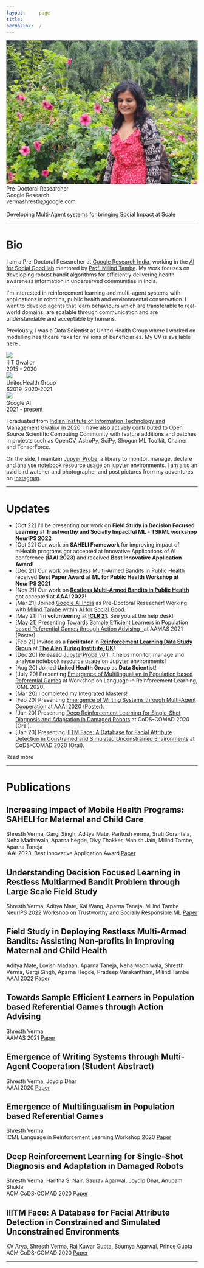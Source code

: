 ```yaml
---
layout:     page
title:
permalink:  /
---
```


<div class="row">
    <div class="col-sm-4 col-xs-8">
        <img src="/img/arshika.jpeg">
    </div>
    <div class="col-sm-6 col-xs-12" style="margin-bottom: 0;">
       Pre-Doctoral Researcher<br>
        Google Research<br>
        vermashresth@google.com
        <br>
        <br>
        Developing Multi-Agent systems for bringing Social Impact at Scale
    </div>
</div>
<hr>


<a name="/bio"></a>
# Bio

I am a Pre-Doctoral Researcher at [Google Research India](https://research.google/locations/india/), working in the [AI for Social Good lab](https://blog.google/technology/ai/30-new-ai-for-social-good-projects/) mentored by [Prof. Milind Tambe](https://teamcore.seas.harvard.edu/tambe). My work focuses on developing robust bandit algorithms for efficiently delivering health awareness information in underserved communities in India.

I'm interested in reinforcement learning and multi-agent systems with applications in robotics, public health and environmental conservation. I want to develop agents that learn behaviours which are transferable to real-world domains, are scalable through communication and are understandable and acceptable by humans.

Previously, I was a Data Scientist at United Health Group where I worked on modelling healthcare risks for millions of beneficiaries.
My CV is available <a href="https://vermashresth.github.io/img/Shresth_CV_Research_Clean%20(4).pdf" target="_blank">here</a>
.

<div class="row" id="timeline-logos">
    <div class="col-lg-3">
        <div class="logo-wrap">
            <span class="helper"></span>
            <a href="//iiitm.ac.in/"><img style="width:60px;" src="/img/logos/Logo.jpg"></a>
        </div>
        <div class="logo-desc">
            IIIT Gwalior<br>
            2015 - 2020
        </div>
    </div>
    <div class="col-lg-3">
        <div class="logo-wrap">
            <span class="helper"></span>
            <a href="//https://www.unitedhealthgroup.com/"><img style="width:150px;" src="/img/logos/uhg2.jpg"></a>
        </div>
        <div class="logo-desc">
            UnitedHealth Group<br>
            S2019, 2020-2021
        </div>
    </div>
    <div class="col-lg-3">
        <div class="logo-wrap">
            <span class="helper"></span>
            <a href="//https://research.google/locations/india/"><img style="width:150px;" src="/img/logos/gglai.png"></a>
        </div>
        <div class="logo-desc">
            Google AI<br>
            2021 - present
        </div>
    </div>
</div>


I graduated from [Indian Institute of Information Technology and Management Gwalior](iiitm.ac.in) in 2020. I have also actively contributed to Open Source Scientific Computing Community with feature additions and patches in projects such as OpenCV, AstroPy, SciPy, Shogun ML Toolkit, Chainer and TensorForce. 

On the side, I maintain [Jupyer Probe](https://pypi.org/project/jupyter-probe/), a library to monitor, manage, declare and analyse notebook resource usage on jupyter environments.
I am also an avid bird watcher and photographer and post pictures from my adventures on [Instagram](instagram.com/hisblahness).


---

<a name="/news"></a>
# Updates
- [Oct 22] I'll be presenting our work on **Field Study in Decision Focused Learning** at **Trustworthy and Socially Impactful ML** - **TSRML workshop NeurIPS 2022**
- [Oct 22] Our work on **SAHELI Framework** for improving impact of mHealth programs got accepted at Innovative Applications of AI conference (**IAAI 2023**) and received **Best Innovative Application Award**!
- [Dec 21] Our work on [Restless Multi-Armed Bandits in Public Health](https://sites.google.com/nyu.edu/mlph2021/accepted-papers) received **Best Paper Award** at **ML for Public Health Workshop at NeurIPS 2021**
- [Nov 21] Our work on [**Restless Multi-Armed Bandits in Public Health**](https://ojs.aaai.org/index.php/AAAI/article/view/21460) got accepted at **AAAI 2022**!
- [Mar 21] Joined [Google AI India](https://research.google/locations/india/) as Pre-Doctoral Reseacher! Working with [Milind Tambe](https://teamcore.seas.harvard.edu/tambe) within [AI for Social Good](https://ai.google/social-good/).
- [May 21] I'm **volunteering** at [**ICLR 21**](https://iclr.cc/Conferences/2021). See you at the help desk!
- [May 21] Presenting [Towards Sample Efficient Learners in Population based Referential Games through Action Advising- 
]([#/advise](http://www.ifaamas.org/Proceedings/aamas2021/pdfs/p1689.pdf)) at AAMAS 2021 (Poster).
- [Feb 21] Invited as a **Facilitator** in [**Reinforcement Learning Data Study Group**](https://www.turing.ac.uk/events/reinforcement-learning-study-group-february-2021) at [**The Alan Turing Institute, UK**](www.turing.ac.uk)!
- [Dec 20] Released [JupyterProbe v0.1](https://pypi.org/project/jupyter-probe/). It helps monitor, manage and analyse notebook resource usage on Jupyter environments!
- [Aug 20] Joined **United Health Group** as **Data Scientist**!
- [July 20] Presenting [Emergence of Multilingualism in Population based Referential Games]([#/multilingual](https://larel-ws.github.io/assets/pdfs/emergence_of_multilingualism_in_population_based_referential_games.pdf)) at Workshop on Language in Reinforcement Learning, ICML 2020.
- [Mar 20] I completed my Integrated Masters!
- [Feb 20] Presenting [Emergence of Writing Systems through Multi-Agent Cooperation](https://ojs.aaai.org/index.php/AAAI/article/view/7243) at AAAI 2020 (Poster).
- [Jan 20] Presenting [Deep Reinforcement Learning for Single-Shot Diagnosis and Adaptation in Damaged Robots](https://dl.acm.org/doi/abs/10.1145/3371158.3371168) at CoDS-COMAD 2020 (Oral).
- [Jan 20] Presenting [IIITM Face: A Database for Facial Attribute Detection in Constrained and Simulated Unconstrained Environments](#/iiitm) at CoDS-COMAD 2020 (Oral).

<div id="read-more-button">
    <a nohref>Read more</a>
</div>

<hr>


<a name="/publications"></a>
# Publications

<a name="/youdescribe-descriptions-1"></a>
<h2 class="pubt">Increasing Impact of Mobile Health Programs: SAHELI for Maternal and Child Care</h2>
<p class="pubd">
    <span class="authors">Shresth Verma, Gargi Singh, Aditya Mate, Paritosh verma, Sruti Gorantala, Neha Madhiwala, Aparna hegde, Divy Thakker, Manish Jain, Milind Tambe, Aparna Taneja  </span> <br>
    <span class="conf">IAAI 2023, Best Innovative Application Award</span> <span class="links">
        <a target="_blank" href="https://aaai.org/Conferences/AAAI-23/iaai-23-call/">Paper</a>
    </span>
</p>
<!-- <img src="/img/aamas.png"> -->
<!-- <hr> -->

<a name="/youdescribe-descriptions-1"></a>
<h2 class="pubt">Understanding Decision Focused Learning in Restless Multiarmed Bandit Problem through Large Scale
Field Study</h2>
<p class="pubd">
    <span class="authors">Shresth Verma, Aditya Mate, Kai Wang, Aparna Taneja, Milind Tambe</span><br> 
    <span class="conf">NeurIPS 2022 Workshop on Trustworthy and Socially Responsible ML</span>  <span class="links">
        <a target="_blank" href="https://tsrml2022.github.io">Paper</a>
    </span>
</p>
<!-- <img src="/img/aamas.png"> -->
<!-- <hr> -->


<a name="/youdescribe-descriptions-1"></a>
<h2 class="pubt">Field Study in Deploying Restless Multi-Armed Bandits: Assisting Non-profits in Improving Maternal and
Child Health</h2>
<p class="pubd">
    <span class="authors">Aditya Mate, Lovish Madaan, Aparna Taneja, Neha Madhiwala, Shresth Verma, Gargi Singh, Aparna Hegde, Pradeep Varakantham, Milind Tambe</span> <br>
    <span class="conf">AAAI 2022</span>  <span class="links">
        <a target="_blank" href="https://ojs.aaai.org/index.php/AAAI/article/view/21460">Paper</a>
    </span>
</p>
<!-- <img src="/img/aamas.png"> -->
<!-- <hr> -->


<a name="/youdescribe-descriptions-1"></a>
<h2 class="pubt">Towards Sample Efficient Learners in Population based Referential Games through Action Advising</h2>
<p class="pubd">
    <span class="authors">Shresth Verma</span><br>
    <span class="conf">AAMAS 2021</span>  <span class="links">
        <a target="_blank" href="http://www.ifaamas.org/Proceedings/aamas2021/pdfs/p1689.pdf">Paper</a>
    </span>
</p>
<!-- <img src="/img/aamas.png"> -->
<!-- <hr> -->

<a name="/habitat-objnav"></a>
<h2 class="pubt">Emergence of Writing Systems through Multi-Agent Cooperation (Student Abstract)</h2>
<p class="pubd">
    <span class="authors">Shresth Verma, Joydip Dhar</span><br>
    <span class="conf">AAAI 2020</span> 
    <span class="links">
        <a target="_blank" href="https://ojs.aaai.org/index.php/AAAI/article/view/7243">Paper</a>
    </span>
</p>
<!-- <img src="/img/written.png"> -->
<!-- <hr> -->

<a name="/forcenet"></a>
<h2 class="pubt">Emergence of Multilingualism in Population based Referential Games</h2>
<p class="pubd">
    <span class="authors">Shresth Verma</span><br>
    <span class="conf">ICML Language in Reinforcement Learning Workshop 2020</span>
    <span class="links">
        <a target="_blank" href="https://larel-ws.github.io/assets/pdfs/emergence_of_multilingualism_in_population_based_referential_games.pdf">Paper</a>
    </span>
</p>
<!-- <img src="/img/multilang.png"> -->
<!-- <hr> -->


<a name="/habitat-pointnav-aux"></a>
<h2 class="pubt">Deep Reinforcement Learning for Single-Shot Diagnosis and Adaptation in Damaged Robots</h2>
<p class="pubd">
    <span class="authors">Shresth Verma, Haritha S. Nair, Gaurav Agarwal, Joydip Dhar, Anupam Shukla</span><br>
    <span class="conf">ACM CoDS-COMAD 2020</span>
    <span class="links">
        <a target="_blank" href="https://dl.acm.org/doi/abs/10.1145/3371158.3371168">Paper</a>
    </span>
</p>
<!-- <img src="/img/damage-rl.png"> -->
<!-- <hr> -->


<a name="/habitat-pointnav-aux"></a>
<h2 class="pubt">IIITM Face: A Database for Facial Attribute Detection in Constrained and Simulated Unconstrained Environments</h2>
<p class="pubd">
    <span class="authors">KV Arya, Shresth Verma, Raj Kuwar Gupta, Soumya Agarwal, Prince Gupta</span><br>
    <span class="conf">ACM CoDS-COMAD 2020</span>
    <span class="links">
        <a target="_blank" href="https://dl.acm.org/doi/abs/10.1145/3371158.3371182">Paper</a>
    </span>
</p>
<!-- <img src="/img/face-iiitm.png"> -->
<!-- <hr> -->

<script src="/js/jquery.min.js"></script>
<script type="text/javascript">
    $('ul:gt(0) li:gt(6)').hide();
    $('#read-more-button > a').click(function() {
        $('ul:gt(0) li:gt(6)').show();
        $('#read-more-button').hide();
    });
</script>

---
